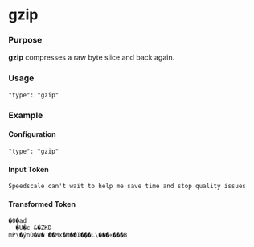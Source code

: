 # gzip

### Purpose

**gzip** compresses a raw byte slice and back again.

### Usage

```
"type": "gzip"
```

### Example

#### Configuration

```
"type": "gzip"
```

#### Input Token

```
Speedscale can't wait to help me save time and stop quality issues
```

#### Transformed Token

```
�0�ad
  �U�c &�ZKD
mP\�ýnO�W� ��Mx�M��I�݄��L\���«���B
```
